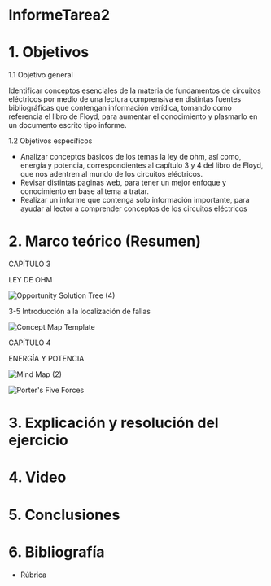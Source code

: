 # InformeTarea2

# 1. Objetivos
1.1 Objetivo general

Identificar conceptos esenciales de la materia de fundamentos de circuitos eléctricos por medio de una lectura comprensiva en distintas fuentes bibliográficas que contengan información verídica, tomando como referencia el libro de Floyd, para aumentar el conocimiento y plasmarlo en un documento escrito tipo informe.

1.2 Objetivos específicos
* Analizar conceptos básicos de los temas la ley de ohm, así como, energía y potencia, correspondientes al capítulo 3 y 4 del libro de Floyd, que nos adentren al mundo de los circuitos eléctricos.
* Revisar distintas paginas web, para tener un mejor enfoque y conocimiento en base al tema a tratar.
* Realizar un informe que contenga solo información importante, para ayudar al lector a comprender conceptos de los circuitos eléctricos 

# 2. Marco teórico (Resumen)

CAPÍTULO 3

LEY DE OHM

![Opportunity Solution Tree (4)](https://user-images.githubusercontent.com/105715717/170058603-0df223dd-51d6-4bf6-909e-ae07a8143cb9.jpg)

3-5 Introducción a la localización de fallas

![Concept Map Template](https://user-images.githubusercontent.com/105715717/170071272-010e944a-91a9-44d7-94c9-589d5393e414.jpg)

CAPÍTULO 4

ENERGÍA Y POTENCIA

![Mind Map (2)](https://user-images.githubusercontent.com/105715717/170083401-029b7c9a-01dd-41ad-9284-7c8f68922ca8.jpg)

![Porter's Five Forces](https://user-images.githubusercontent.com/105715717/170371896-99bb8311-22f7-4ad1-a5ec-a248d4741f79.jpg)

# 3. Explicación y resolución del ejercicio



# 4. Video



# 5. Conclusiones



# 6. Bibliografía

* Rúbrica
